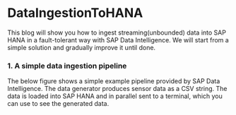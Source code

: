 # DataIngestionToHANA

This blog will show you how to ingest streaming(unbounded) data into SAP HANA in a fault-tolerant way with SAP Data Intelligence. We will start from a simple solution and gradually improve it until done. 

### 1. A simple data ingestion pipeline
The below figure shows a simple example pipeline provided by SAP Data Intelligence. The data generator produces sensor data as a CSV string. The data is loaded into SAP HANA and in parallel sent to a terminal, which you can use to see the generated data.
